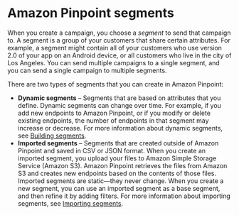 # Amazon Pinpoint segments<a name="segments"></a>

When you create a campaign, you choose a *segment* to send that campaign to\. A segment is a group of your customers that share certain attributes\. For example, a segment might contain all of your customers who use version 2\.0 of your app on an Android device, or all customers who live in the city of Los Angeles\. You can send multiple campaigns to a single segment, and you can send a single campaign to multiple segments\.

There are two types of segments that you can create in Amazon Pinpoint:
+ **Dynamic segments** – Segments that are based on attributes that you define\. Dynamic segments can change over time\. For example, if you add new endpoints to Amazon Pinpoint, or if you modify or delete existing endpoints, the number of endpoints in that segment may increase or decrease\. For more information about dynamic segments, see [Building segments](segments-building.md)\.
+ **Imported segments** – Segments that are created outside of Amazon Pinpoint and saved in CSV or JSON format\. When you create an imported segment, you upload your files to Amazon Simple Storage Service \(Amazon S3\)\. Amazon Pinpoint retrieves the files from Amazon S3 and creates new endpoints based on the contents of those files\. Imported segments are static—they never change\. When you create a new segment, you can use an imported segment as a base segment, and then refine it by adding filters\. For more information about importing segments, see [Importing segments](segments-importing.md)\.